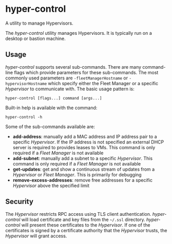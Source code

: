 # hyper-control
A utility to manage Hypervisors.

The *hyper-control* utility manages Hypervisors. It is typically run on a
desktop or bastion machine.

## Usage
*hyper-control* supports several sub-commands. There are many command-line flags
which provide parameters for these sub-commands. The most commonly used
parameters are `-fleetManagerHostname` or `-hypervisorHostname` which specify
either the Fleet Manager or a specific *Hypervisor* to communicate with. The
basic usage pattern is:

```
hyper-control [flags...] command [args...]
```

Built-in help is available with the command:

```
hyper-control -h
```

Some of the sub-commands available are:

- **add-address**: manually add a MAC address and IP address pair to a specific
                   *Hypervisor*. If the IP address is not specified an external
                   DHCP server is required to provides leases to VMs. This
                   command is only required if a *Fleet Manager* is not
                   available
- **add-subnet**: manually add a subnet to a specific *Hypervisor*. This command
                  is only required if a *Fleet Manager* is not available
- **get-updates**: get and show a continuous stream of updates from a
                   *Hypervisor* or *Fleet Manager*. This is primarily for
                   debugging
- **remove-excess-addresses**: remove free addresses for a specific *Hypervisor*
                               above the specified limit

## Security
The *Hypervisor* restricts RPC access using TLS client authentication.
*hyper-control* will load certificate and key files from the
`~/.ssl` directory. *hyper-control* will present these certificates to
the *Hypervisor*. If one of the certificates is signed by a certificate
authority that the *Hypervisor* trusts, the *Hypervisor* will grant access.
